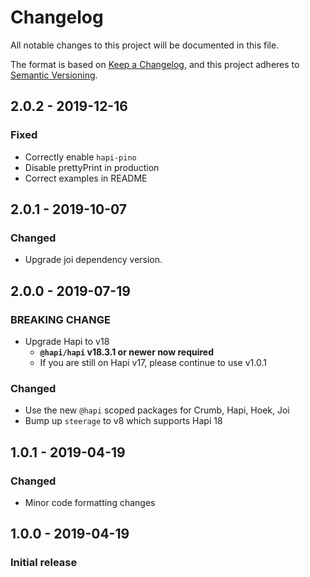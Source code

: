 # Changelog
All notable changes to this project will be documented in this file.

The format is based on [Keep a Changelog](https://keepachangelog.com/en/1.0.0/),
and this project adheres to [Semantic Versioning](https://semver.org/spec/v2.0.0.html).

## 2.0.2 - 2019-12-16
### Fixed
- Correctly enable `hapi-pino`
- Disable prettyPrint in production
- Correct examples in README

## 2.0.1 - 2019-10-07
### Changed
- Upgrade joi dependency version.

## 2.0.0 - 2019-07-19
### BREAKING CHANGE
- Upgrade Hapi to v18
    - **`@hapi/hapi` v18.3.1 or newer now required**
    - If you are still on Hapi v17, please continue to use v1.0.1

### Changed
- Use the new `@hapi` scoped packages for Crumb, Hapi, Hoek, Joi
- Bump up `steerage` to v8 which supports Hapi 18

## 1.0.1 - 2019-04-19
### Changed
- Minor code formatting changes

## 1.0.0 - 2019-04-19
### Initial release
